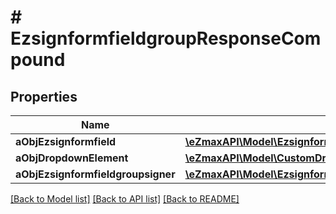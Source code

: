 # # EzsignformfieldgroupResponseCompound

## Properties

Name | Type | Description | Notes
------------ | ------------- | ------------- | -------------
**aObjEzsignformfield** | [**\eZmaxAPI\Model\EzsignformfieldResponseCompound[]**](EzsignformfieldResponseCompound.md) |  |
**aObjDropdownElement** | [**\eZmaxAPI\Model\CustomDropdownElementResponseCompound[]**](CustomDropdownElementResponse.md) |  | [optional]
**aObjEzsignformfieldgroupsigner** | [**\eZmaxAPI\Model\EzsignformfieldgroupsignerResponseCompound[]**](EzsignformfieldgroupsignerResponse.md) |  |

[[Back to Model list]](../../README.md#models) [[Back to API list]](../../README.md#endpoints) [[Back to README]](../../README.md)
